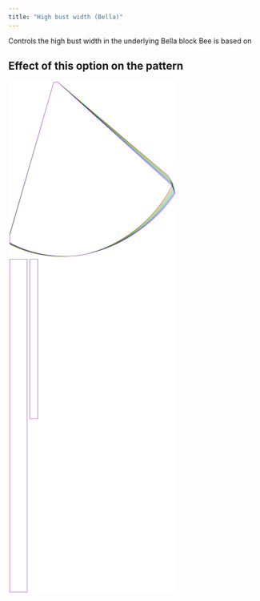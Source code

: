 ```yaml
---
title: "High bust width (Bella)"
---
```


Controls the high bust width in the underlying Bella block Bee is based on

## Effect of this option on the pattern

![This image shows the effect of this option by superimposing several variants that have a different value for this option](bee_highbustwidth_sample.svg "Effect of this option on the pattern")
